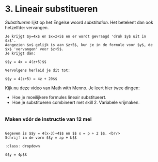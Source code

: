 # 3. Lineair substitueren

_Substitueren_ lijkt op het Engelse woord _substitution_. Het betekent dan ook hetzelfde: vervangen. 

```{note} Een simpel voorbeeld:
Je krijgt $y=4x$ en $x=z+5$ en er wordt gevraagd 'druk $y$ uit in $z$'.  
Aangezien $x$ gelijk is aan $z+5$, kun je in de formule voor $y$, de $x$ 'vervangen' voor $z+5$.  
Je krijgt dan:

$$y = 4x = 4(z+5)$$

Vervolgens herleid je dit tot:

$$y = 4(z+5) = 4z + 20$$

```
Kijk nu deze video van Math with Menno. Je leert hier twee dingen:

- Hoe je moeilijkere formules lineair substitueert.
- Hoe je substitueren combineert met skill 2. Variabele vrijmaken.

```{iframe} https://www.youtube.com/embed/JMsf_D0Hbn4?si=iI9YLXnzvbvhso8f
```

### Maken vóór de instructie van 12 mei
```{exercise} Voorbereidingsopgave

Gegeven is $$y = 4(x-3)+4$$ en $$ x = p + 2 $$. <br/>
Schrijf in de vorm $$y = ap + b$$

```

```{solution} Voorbereidingsopgave
:class: dropdown

$$y = 4p$$
```

